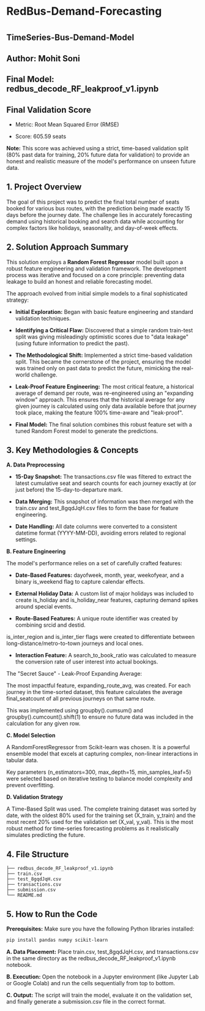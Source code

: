 # RedBus-Demand-Forecasting
# 

## TimeSeries-Bus-Demand-Model

## **Author:** Mohit Soni

## **Final Model:** redbus_decode_RF_leakproof_v1.ipynb

## Final Validation Score

- Metric: Root Mean Squared Error (RMSE)

- Score: 605.59 seats

**Note:** This score was achieved using a strict, time-based validation split (80% past data for training, 20% future data for validation) to provide an honest and realistic measure of the model's performance on unseen future data.

## 1. Project Overview

The goal of this project was to predict the final total number of seats booked for various bus routes, with the prediction being made exactly 15 days before the journey date. The challenge lies in accurately forecasting demand using historical booking and search data while accounting for complex factors like holidays, seasonality, and day-of-week effects.

## 2. Solution Approach Summary

This solution employs a **Random Forest Regressor** model built upon a robust feature engineering and validation framework. The development process was iterative and focused on a core principle: preventing data leakage to build an honest and reliable forecasting model.

The approach evolved from initial simple models to a final sophisticated strategy:

- **Initial Exploration:** Began with basic feature engineering and standard validation techniques.

- **Identifying a Critical Flaw:** Discovered that a simple random train-test split was giving misleadingly optimistic scores due to "data leakage" (using future information to predict the past).

- **The Methodological Shift:** Implemented a strict time-based validation split. This became the cornerstone of the project, ensuring the model was trained only on past data to predict the future, mimicking the real-world challenge.

- **Leak-Proof Feature Engineering:** The most critical feature, a historical average of demand per route, was re-engineered using an "expanding window" approach. This ensures that the historical average for any given journey is calculated using only data available before that journey took place, making the feature 100% time-aware and "leak-proof".

- **Final Model:** The final solution combines this robust feature set with a tuned Random Forest model to generate the predictions.

## 3. Key Methodologies & Concepts
**A. Data Preprocessing**

- **15-Day Snapshot:** The transactions.csv file was filtered to extract the latest cumulative seat and search counts for each journey exactly at (or just before) the 15-day-to-departure mark.

- **Data Merging:** This snapshot of information was then merged with the train.csv and test_8gqdJqH.csv files to form the base for feature engineering.

- **Date Handling:** All date columns were converted to a consistent datetime format (YYYY-MM-DD), avoiding errors related to regional settings.

**B. Feature Engineering**

The model's performance relies on a set of carefully crafted features:

- **Date-Based Features:** dayofweek, month, year, weekofyear, and a binary is_weekend flag to capture calendar effects.

- **External Holiday Data:** A custom list of major holidays was included to create is_holiday and is_holiday_near features, capturing demand spikes around special events.

- **Route-Based Features:** A unique route identifier was created by combining srcid and destid.

is_inter_region and is_inter_tier flags were created to differentiate between long-distance/metro-to-town journeys and local ones.

- **Interaction Feature:** A search_to_book_ratio was calculated to measure the conversion rate of user interest into actual bookings.

The "Secret Sauce" - Leak-Proof Expanding Average:

The most impactful feature, expanding_route_avg, was created. For each journey in the time-sorted dataset, this feature calculates the average final_seatcount of all previous journeys on that same route.

This was implemented using groupby().cumsum() and groupby().cumcount().shift(1) to ensure no future data was included in the calculation for any given row.

**C. Model Selection**

A RandomForestRegressor from Scikit-learn was chosen. It is a powerful ensemble model that excels at capturing complex, non-linear interactions in tabular data.

Key parameters (n_estimators=300, max_depth=15, min_samples_leaf=5) were selected based on iterative testing to balance model complexity and prevent overfitting.

**D. Validation Strategy**

A Time-Based Split was used. The complete training dataset was sorted by date, with the oldest 80% used for the training set (X_train, y_train) and the most recent 20% used for the validation set (X_val, y_val). This is the most robust method for time-series forecasting problems as it realistically simulates predicting the future.

## 4. File Structure
```
├── redbus_decode_RF_leakproof_v1.ipynb   
├── train.csv                             
├── test_8gqdJqH.csv                      
├── transactions.csv                      
├── submission.csv                        
└── README.md
```                  

## 5. How to Run the Code

**Prerequisites:** Make sure you have the following Python libraries installed:

```bash
pip install pandas numpy scikit-learn
```

**A. Data Placement:** Place train.csv, test_8gqdJqH.csv, and transactions.csv in the same directory as the redbus_decode_RF_leakproof_v1.ipynb notebook.

**B. Execution:** Open the notebook in a Jupyter environment (like Jupyter Lab or Google Colab) and run the cells sequentially from top to bottom.

**C. Output:** The script will train the model, evaluate it on the validation set, and finally generate a submission.csv file in the correct format.
